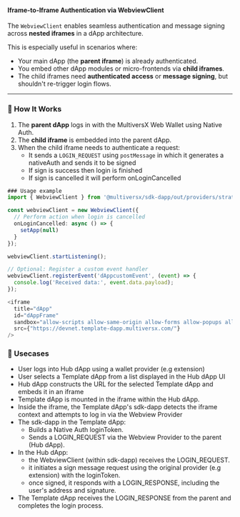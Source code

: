#### Iframe-to-Iframe Authentication via WebviewClient

The `WebviewClient` enables seamless authentication and message signing across **nested iframes** in a dApp architecture.

This is especially useful in scenarios where:

- Your main dApp (the **parent iframe**) is already authenticated.
- You embed other dApp modules or micro-frontends via **child iframes**.
- The child iframes need **authenticated access** or **message signing**, but shouldn't re-trigger login flows.

---

### 🧠 How It Works

1. The **parent dApp** logs in with the MultiversX Web Wallet using Native Auth.
2. The **child iframe** is embedded into the parent dApp.
3. When the child iframe needs to authenticate a request:
   - It sends a `LOGIN_REQUEST` using `postMessage` in which it generates a nativeAuth and sends it to be signed
   - If sign is success then login is finished
   - If sign is cancelled it will perform onLoginCancelled

```ts
### Usage example
import { WebviewClient } from '@multiversx/sdk-dapp/out/providers/strategies/WebviewProviderStrategy/WebviewClient';

const webviewClient = new WebviewClient({
  // Perform action when login is cancelled
  onLoginCancelled: async () => {
    setApp(null)
  }
});

webviewClient.startListening();

// Optional: Register a custom event handler
webviewClient.registerEvent('dAppcustomEvent', (event) => {
  console.log('Received data:', event.data.payload);
});

<iframe
  title="dApp"
  id="dAppFrame"
  sandbox="allow-scripts allow-same-origin allow-forms allow-popups allow-modals allow-top-navigation-by-user-activation"
  src={"https://devnet.template-dapp.multiversx.com/"}
/>
```

### 🧠 Usecases

- User logs into Hub dApp using a wallet provider (e.g extension)
- User selects a Template dApp from a list displayed in the Hub dApp UI
- Hub dApp constructs the URL for the selected Template dApp and embeds it in an iframe
- Template dApp is mounted in the iframe within the Hub dApp.
- Inside the iframe, the Template dApp's sdk-dapp detects the iframe context and attempts to log in via the Webview Provider
- The sdk-dapp in the Template dApp:
  - Builds a Native Auth loginToken.
  - Sends a LOGIN_REQUEST via the Webview Provider to the parent (Hub dApp).
- In the Hub dApp:
  - the WebviewClient (within sdk-dapp) receives the LOGIN_REQUEST.
  - it initiates a sign message request using the original provider (e.g extension) with the loginToken.
  - once signed, it responds with a LOGIN_RESPONSE, including the user's address and signature.
- The Template dApp receives the LOGIN_RESPONSE from the parent and completes the login process.
